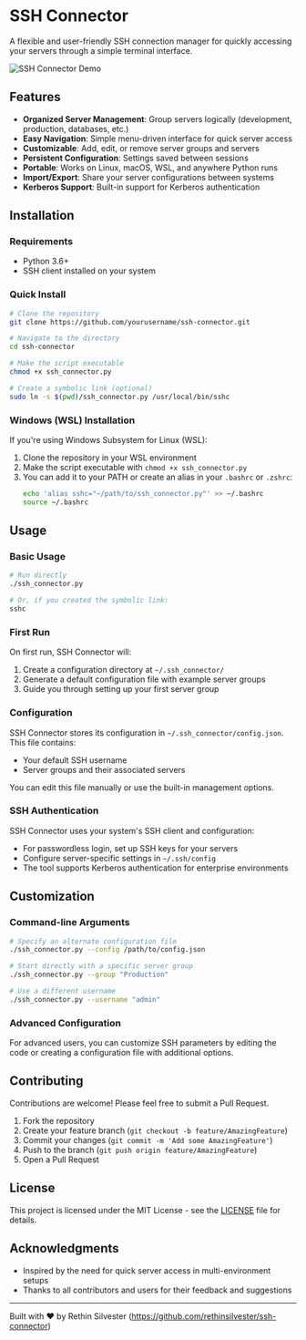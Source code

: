 # SSH Connector

A flexible and user-friendly SSH connection manager for quickly accessing your servers through a simple terminal interface.

![SSH Connector Demo](https://github.com/yourusername/ssh-connector/raw/main/assets/demo.gif)

## Features

- **Organized Server Management**: Group servers logically (development, production, databases, etc.)
- **Easy Navigation**: Simple menu-driven interface for quick server access
- **Customizable**: Add, edit, or remove server groups and servers
- **Persistent Configuration**: Settings saved between sessions
- **Portable**: Works on Linux, macOS, WSL, and anywhere Python runs
- **Import/Export**: Share your server configurations between systems
- **Kerberos Support**: Built-in support for Kerberos authentication

## Installation

### Requirements

- Python 3.6+
- SSH client installed on your system

### Quick Install

```bash
# Clone the repository
git clone https://github.com/yourusername/ssh-connector.git

# Navigate to the directory
cd ssh-connector

# Make the script executable
chmod +x ssh_connector.py

# Create a symbolic link (optional)
sudo ln -s $(pwd)/ssh_connector.py /usr/local/bin/sshc
```

### Windows (WSL) Installation

If you're using Windows Subsystem for Linux (WSL):

1. Clone the repository in your WSL environment
2. Make the script executable with `chmod +x ssh_connector.py`
3. You can add it to your PATH or create an alias in your `.bashrc` or `.zshrc`:
   ```bash
   echo 'alias sshc="~/path/to/ssh_connector.py"' >> ~/.bashrc
   source ~/.bashrc
   ```

## Usage

### Basic Usage

```bash
# Run directly
./ssh_connector.py

# Or, if you created the symbolic link:
sshc
```

### First Run

On first run, SSH Connector will:
1. Create a configuration directory at `~/.ssh_connector/`
2. Generate a default configuration file with example server groups
3. Guide you through setting up your first server group

### Configuration

SSH Connector stores its configuration in `~/.ssh_connector/config.json`. This file contains:

- Your default SSH username
- Server groups and their associated servers

You can edit this file manually or use the built-in management options.

### SSH Authentication

SSH Connector uses your system's SSH client and configuration:

- For passwordless login, set up SSH keys for your servers
- Configure server-specific settings in `~/.ssh/config`
- The tool supports Kerberos authentication for enterprise environments

## Customization

### Command-line Arguments

```bash
# Specify an alternate configuration file
./ssh_connector.py --config /path/to/config.json

# Start directly with a specific server group
./ssh_connector.py --group "Production"

# Use a different username
./ssh_connector.py --username "admin"
```

### Advanced Configuration

For advanced users, you can customize SSH parameters by editing the code or creating a configuration file with additional options.

## Contributing

Contributions are welcome! Please feel free to submit a Pull Request.

1. Fork the repository
2. Create your feature branch (`git checkout -b feature/AmazingFeature`)
3. Commit your changes (`git commit -m 'Add some AmazingFeature'`)
4. Push to the branch (`git push origin feature/AmazingFeature`)
5. Open a Pull Request

## License

This project is licensed under the MIT License - see the [LICENSE](LICENSE) file for details.

## Acknowledgments

- Inspired by the need for quick server access in multi-environment setups
- Thanks to all contributors and users for their feedback and suggestions

---

Built with ❤️ by Rethin Silvester (https://github.com/rethinsilvester/ssh-connector)
